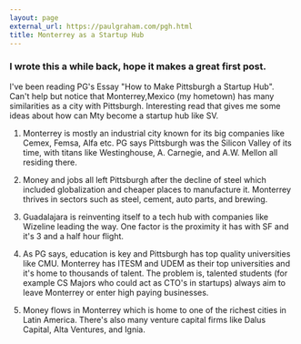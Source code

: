 ```yaml
---
layout: page 
external_url: https://paulgraham.com/pgh.html
title: Monterrey as a Startup Hub
---
```


### I wrote this a while back, hope it makes a great first post. 

I've been reading PG's Essay "How to Make Pittsburgh a Startup Hub". Can't help but notice that Monterrey,Mexico (my hometown) has many similarities as a city with Pittsburgh.
Interesting read that gives me some ideas about how can Mty become a startup hub like SV.

1. Monterrey is mostly an industrial city known for its big companies like Cemex, Femsa, Alfa etc. PG says Pittsburgh was the Silicon Valley of its time, with titans like Westinghouse, A. Carnegie, and A.W. Mellon all residing there.

2. Money and jobs all left Pittsburgh after the decline of steel which included globalization and cheaper places to manufacture it. Monterrey thrives in sectors such as steel, cement, auto parts, and brewing.

3. Guadalajara is reinventing itself to a tech hub with companies like Wizeline leading the way. One factor is the proximity it has with SF and it's 3 and a half hour flight.

4. As PG says, education is key and Pittsburgh has top quality universities like CMU. Monterrey has ITESM and UDEM as their top universities and it's home to thousands of talent. 
   The problem is, talented students (for example CS Majors who could act as CTO's in startups) always aim to leave Monterrey or enter high paying businesses. 

5. Money flows in Monterrey which is home to one of the richest cities in Latin America. There's also many venture capital firms like Dalus Capital, Alta Ventures, and Ignia.
